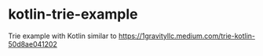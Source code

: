 # kotlin-trie-example
Trie example with Kotlin similar to https://1gravityllc.medium.com/trie-kotlin-50d8ae041202
